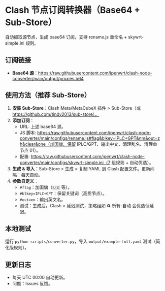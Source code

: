 # Clash 节点订阅转换器（Base64 + Sub-Store）

自动抓取源节点，生成 base64 订阅，支持 rename.js 重命名 + skywrt-simple.ini 规则。

## 订阅链接
- **Base64 源**：https://raw.githubusercontent.com/ipenwrt/clash-node-converter/main/output/proxies.b64

## 使用方法（推荐 Sub-Store）
1. **安装 Sub-Store**：Clash Meta/MetaCubeX 插件 > Sub-Store（或 https://github.com/tindy2013/sub-store）。
2. **添加订阅**：
   - URL: 上述 base64 源。
   - JS 脚本: https://raw.githubusercontent.com/ipenwrt/clash-node-converter/main/configs/rename.js#flag&blkey=IPLC+GPT&nm&out=zh&clear&one（加国旗、保留 IPLC/GPT、输出中文、清理乱名、清理单节点 01）。
   - 配置: https://raw.githubusercontent.com/ipenwrt/clash-node-converter/main/configs/skywrt-simple.ini（7 组规则 + 自动优选）。
3. **生成 & 导入**：Sub-Store > 生成 > 复制 YAML 到 Clash 配置文件。更新间隔：每天自动。
4. **参数自定义**：
   - `#flag`：加国旗（🇺🇸 等）。
   - `#blkey=IPLC+GPT`：保留关键词（高质节点）。
   - `#out=en`：输出英文名。
   - 测试：生成后，Clash > 延迟测试，策略组如 ♻️ 所有-自动 会优选低延迟。

## 本地测试
运行 `python scripts/converter.py`，导入 `output/example-full.yaml` 测试（简化版规则）。

## 更新日志
- 每天 UTC 00:00 自动更新。
- 问题：Issues 反馈。
